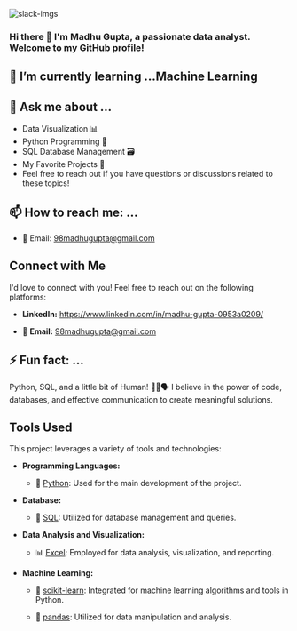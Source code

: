 

![slack-imgs](https://github.com/Madhugupta95/Madhugupta95/assets/117964914/5d6e9520-e3e6-484e-b59c-2982aa4be3e9)

### Hi there 👋 I'm Madhu Gupta, a passionate data analyst. Welcome to my GitHub profile!

## 🌱 I’m currently learning ...Machine Learning



## 💬 Ask me about ...

* Data Visualization 📊
* Python Programming 🐍
* SQL Database Management 🗃️
* My Favorite Projects 🚀
* Feel free to reach out if you have questions or discussions related to these topics!

## 📫 How to reach me: ...

* 📧 Email: 98madhugupta@gmail.com

## Connect with Me

I'd love to connect with you! Feel free to reach out on the following platforms:

- **LinkedIn:** https://www.linkedin.com/in/madhu-gupta-0953a0209/

- 📧 **Email:** 98madhugupta@gmail.com


## ⚡ Fun fact: ...
Python, SQL, and a little bit of Human! 🐍💼🗣️ I believe in the power of code, databases, and effective communication to create meaningful solutions.

## Tools Used

This project leverages a variety of tools and technologies:

- **Programming Languages:**
  - 🐍 [Python](https://www.python.org/): Used for the main development of the project.

- **Database:**
  - 🐘 [SQL](https://en.wikipedia.org/wiki/SQL): Utilized for database management and queries.

- **Data Analysis and Visualization:**
  - 📊 [Excel](https://www.microsoft.com/en-us/microsoft-365/excel): Employed for data analysis, visualization, and reporting.

- **Machine Learning:**
  - 🧠 [scikit-learn](https://scikit-learn.org/): Integrated for machine learning algorithms and tools in Python.
  
  - 🐼 [pandas](https://pandas.pydata.org/): Utilized for data manipulation and analysis.





